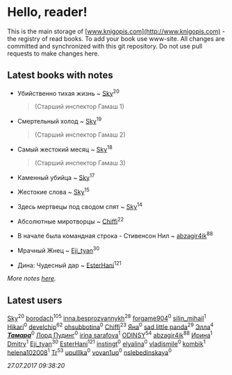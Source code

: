 # Hello, reader!
This is the main storage of [www.knigopis.com](http://www.knigopis.com) - the registry of read books.
To add your book use www-site. All changes are committed and synchronized with this git repository.
Do not use pull requests to make changes here.


## Latest books with notes
* Убийственно тихая жизнь ~ [Sky](users/118/118049897850017649660-google)<sup>20</sup>
    > (Старший инспектор Гамаш 1)

* Смертельный холод ~ [Sky](users/118/118049897850017649660-google)<sup>19</sup>
    > (Старший инспектор Гамаш 2)

* Самый жестокий месяц ~ [Sky](users/118/118049897850017649660-google)<sup>18</sup>
    > (Старший инспектор Гамаш 3)

* Каменный убийца ~ [Sky](users/118/118049897850017649660-google)<sup>17</sup>

* Жестокие слова ~ [Sky](users/118/118049897850017649660-google)<sup>15</sup>

* Здесь мертвецы под сводом спят ~ [Sky](users/118/118049897850017649660-google)<sup>14</sup>

* Абсолютные миротворцы ~ [Chiffi](users/105/105831994080785626680-google)<sup>22</sup>

* В начале была командная строка - Стивенсон Нил ~ [abzagir4ik](users/362/3621623-vkontakte)<sup>88</sup>

* Мрачный Жнец ~ [Eji_tyan](users/235/2352103981-twitter)<sup>30</sup>

* Дина: Чудесный дар ~ [EsterHani](users/305/30558181-vkontakte)<sup>121</sup>


_More notes [here](latest_books_with_notes.md)._


## Latest users
[Sky](users/118/118049897850017649660-google)<sup>20</sup> 
[borodach](users/157/15706320-vkontakte)<sup>105</sup> 
[inna.besprozvannykh](users/733/73323849-yandex)<sup>28</sup> 
[forgame904](users/103/103869594497189251620-google)<sup>0</sup> 
[silin_mihail](users/133/1335076-vkontakte)<sup>1</sup> 
[Hikari](users/192/192185074-vkontakte)<sup>0</sup> 
[develchip](users/852/85203415-vkontakte)<sup>62</sup> 
[ohsubbotina](users/556/556889019-twitter)<sup>0</sup> 
[Chiffi](users/105/105831994080785626680-google)<sup>23</sup> 
[Яна](users/200/20033623-vkontakte)<sup>0</sup> 
[sad little panda](users/188/1882525281990290-facebook)<sup>29</sup> 
[Элла](users/100/1002037069862545-facebook)<sup>4</sup> 
[***Тамара***](users/311/3114181641539446926-mailru)<sup>0</sup> 
[Лорд Пудинг](users/112/112214463787387089052-google)<sup>0</sup> 
[irina sarafova](users/143/1431088546976250-facebook)<sup>1</sup> 
[ODINSY](users/100/100978570902186865324-google)<sup>54</sup> 
[abzagir4ik](users/362/3621623-vkontakte)<sup>88</sup> 
[Ирина](users/636/6366057056655415957-mailru)<sup>1</sup> 
[Dmitry](users/192/192081491-vkontakte)<sup>1</sup> 
[Eji_tyan](users/235/2352103981-twitter)<sup>30</sup> 
[EsterHani](users/305/30558181-vkontakte)<sup>121</sup> 
[instingt](users/189/1894386844216473-facebook)<sup>0</sup> 
[elyalina](users/224/224816-vkontakte)<sup>0</sup> 
[vladismile](users/146/1467491296661560-facebook)<sup>0</sup> 
[kombik](users/102/102787511566083215895-google)<sup>1</sup> 
[helena102008](users/274/27453111-vkontakte)<sup>1</sup> 
[Tr](users/122/12282474-vkontakte)<sup>53</sup> 
[upulllka](users/128/12819059-vkontakte)<sup>0</sup> 
[vovan1up](users/260/26006995-vkontakte)<sup>0</sup> 
[nslebedinskaya](users/227/2272641-vkontakte)<sup>0</sup> 


_27.07.2017 09:38:20_
